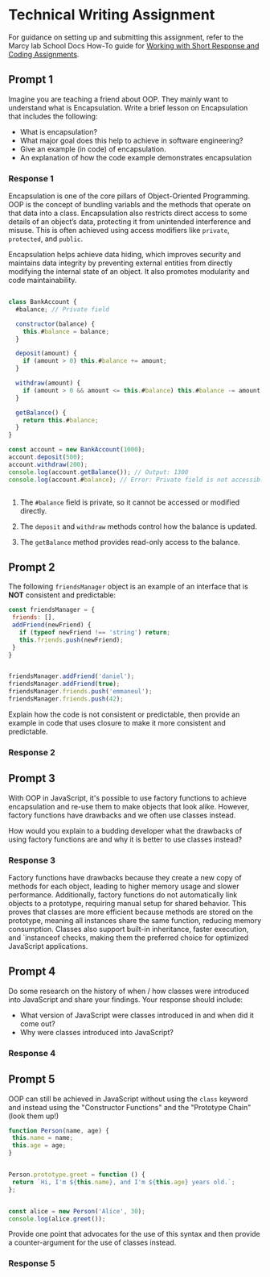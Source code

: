 # Technical Writing Assignment

For guidance on setting up and submitting this assignment, refer to the Marcy lab School Docs How-To guide for [Working with Short Response and Coding Assignments](https://marcylabschool.gitbook.io/marcy-lab-school-docs/fullstack-curriculum/how-tos/working-with-assignments#how-to-work-on-assignments).

## Prompt 1     

Imagine you are teaching a friend about OOP. They mainly want to understand what is Encapsulation. Write a brief lesson on Encapsulation that includes the following:

* What is encapsulation?
* What major goal does this help to achieve in software engineering?
* Give an example (in code) of encapsulation.
* An explanation of how the code example demonstrates encapsulation

### Response 1

Encapsulation is one of the core pillars of Object-Oriented Programming.
 OOP is the concept of bundling variabls and the methods
that operate on that data into a class. Encapsulation 
also restricts direct access to some details of an object’s data, protecting 
it from unintended interference and misuse. This is often achieved using access 
modifiers like `private`, `protected`, and `public`.

Encapsulation helps achieve data hiding, which improves security and maintains
data integrity by preventing external entities from directly modifying the internal
state of an object. It also promotes modularity and code maintainability.

```js

class BankAccount {
  #balance; // Private field

  constructor(balance) {
    this.#balance = balance;
  }

  deposit(amount) {
    if (amount > 0) this.#balance += amount;
  }

  withdraw(amount) {
    if (amount > 0 && amount <= this.#balance) this.#balance -= amount;
  }

  getBalance() {
    return this.#balance;
  }
}

const account = new BankAccount(1000);
account.deposit(500);
account.withdraw(200);
console.log(account.getBalance()); // Output: 1300
console.log(account.#balance); // Error: Private field is not accessible



```
1. The `#balance` field is private, so it cannot be accessed or modified directly.

2. The `deposit` and `withdraw` methods control how the balance is updated.

3. The `getBalance` method provides read-only access to the balance.


## Prompt 2

The following `friendsManager` object is an example of an interface that is **NOT** consistent and predictable:

```js
const friendsManager = {
 friends: [],
 addFriend(newFriend) {
   if (typeof newFriend !== 'string') return;
   this.friends.push(newFriend);
 }
}


friendsManager.addFriend('daniel');
friendsManager.addFriend(true);
friendsManager.friends.push('emmaneul');
friendsManager.friends.push(42);
```

Explain how the code is not consistent or predictable, then provide an example in code that uses closure to make it more consistent and predictable.

### Response 2

## Prompt 3

With OOP in JavaScript, it's possible to use factory functions to achieve encapsulation and re-use them to make objects that look alike. However, factory functions have drawbacks and we often use classes instead. 

How would you explain to a budding developer what the drawbacks of using factory functions are and why it is better to use classes instead?

### Response 3
Factory functions have drawbacks because they create a new copy of methods for each object,
leading to higher memory usage and slower performance. Additionally, factory functions do not
automatically link objects to a prototype, requiring manual setup for shared behavior. This proves that classes are more efficient 
because methods are stored on the prototype, meaning all instances share the same function, reducing
memory consumption. Classes also support built-in inheritance, faster execution, and `instanceof checks, 
making them the preferred choice for optimized JavaScript applications. 
## Prompt 4

Do some research on the history of when / how classes were introduced into JavaScript and share your findings. Your response should include:

* What version of JavaScript were classes introduced in and when did it come out?
* Why were classes introduced into JavaScript?


### Response 4

## Prompt 5

OOP can still be achieved in JavaScript without using the `class` keyword and instead using the "Constructor Functions" and the "Prototype Chain" (look them up!)

```js
function Person(name, age) {
 this.name = name;
 this.age = age;
}


Person.prototype.greet = function () {
 return `Hi, I'm ${this.name}, and I'm ${this.age} years old.`;
};


const alice = new Person('Alice', 30);
console.log(alice.greet());
```

Provide one point that advocates for the use of this syntax and then provide a counter-argument for the use of classes instead.

### Response 5
